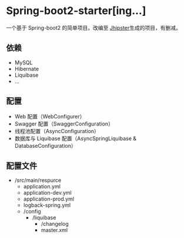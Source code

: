# Spring-boot2-starter[ing...]

一个基于 Spring-boot2 的简单项目。改编至 [Jhipster](https://www.jhipster.tech/)生成的项目，有删减。

## 依赖

- MySQL
- Hibernate
- Liquibase
- ...

## 配置

- Web 配置（WebConfigurer）
- Swagger 配置（SwaggerConfiguration）
- 线程池配置（AsyncConfiguration）
- 数据库与 Liquibase 配置（AsyncSpringLiquibase & DatabaseConfiguration）

## 配置文件

- /src/main/respurce
	- application.yml
	- application-dev.yml
	- application-prod.yml
	- logback-spring.yml
	- /config
		- /liquibase
			- /changelog
			- master.xml
			



